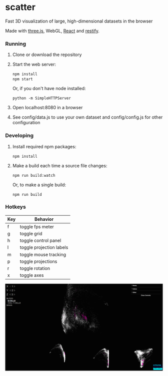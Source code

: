 # scatter
Fast 3D visualization of large, high-dimensional datasets in the browser

Made with [three.js](http://threejs.org), WebGL, [React](https://facebook.github.io/react) and [restify](https://github.com/restify/node-restify).

### Running

1. Clone or download the repository
2. Start the web server:

   ```
   npm install
   npm start
   ```
   
   Or, if you don't have node installed:
   
   ````
   python -m SimpleHTTPServer
   ````
3. Open localhost:8080 in a browser
4. See config/data.js to use your own dataset and config/config.js for other configuration

### Developing

1. Install required npm packages:

   ```
   npm install
   ```

2. Make a build each time a source file changes:

   ```
   npm run build:watch
   ```

   Or, to make a single build:
   
   ```
   npm run build
   ```

### Hotkeys

| Key   | Behavior                 |
| ----- | ------------------------ |
| f     | toggle fps meter         |
| g     | toggle grid              |
| h     | toggle control panel     |
| l     | toggle projection labels |
| m     | toggle mouse tracking    |
| p     | toggle projections       |
| r     | toggle rotation          |
| x     | toggle axes              |

![screenshot](https://raw.githubusercontent.com/juhis/scatter/master/assets/images/screenshot.png)
